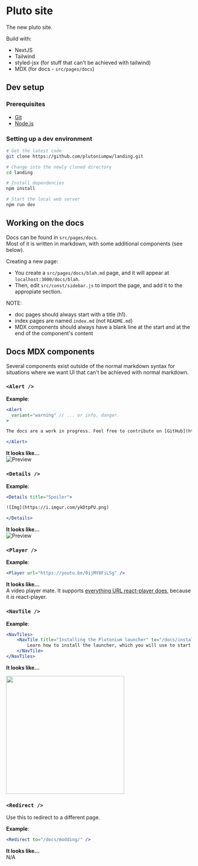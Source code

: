 # Pluto site

The new pluto site.

Build with:

- NextJS
- Tailwind
- styled-jsx (for stuff that can't be achieved with tailwind)
- MDX (for docs - `src/pages/docs`)

## Dev setup

### Prerequisites

- [Git](https://git-scm.com/)
- [Node.js](https://nodejs.org/)

### Setting up a dev environment

```bash
# Get the latest code
git clone https://github.com/plutoniumpw/landing.git

# Change into the newly cloned directory
cd landing

# Install dependencies
npm install

# Start the local web server
npm run dev
```

## Working on the docs

Docs can be found in `src/pages/docs`.  
Most of it is written in markdown, with some additional components (see below).

Creating a new page:

- You create a `src/pages/docs/blah.md` page, and it will appear at `localhost:3000/docs/blah`.  
- Then, edit `src/const/sidebar.js` to import the page, and add it to the appropiate section.  

NOTE:

- doc pages should always start with a title (h1).  
- index pages are named `index.md` (not `README.md`)
- MDX components should always have a blank line at the start and at the end of the component's content  

## Docs MDX components

Several components exist outside of the normal markdown syntax for situations where we want UI that can't be achieved with normal markdown.

### `<Alert />`

**Example**:

```jsx
<Alert 
  variant="warning" // ... or info, danger.
>

The docs are a work in progress. Feel free to contribute on [GitHub](https://github.com/plutoniumpw/site/).

</Alert>
```

**It looks like...**  
![Preview](https://jari.lol/G5F25VqtTq.png)

### `<Details />`

**Example**:

```jsx
<Details title="Spoiler"> 

![Img](https://i.imgur.com/ykDtpPU.png)

</Details>
```

**It looks like...**  
![Preview](https://jari.lol/e7ink1vhIH.png)

### `<Player />`

**Example**:

```jsx
<Player url="https://youtu.be/0ijMY8FiLSg" />
```

**It looks like...**  
A video player mate. It supports [everything URL react-player does](https://github.com/CookPete/react-player), because it _is_ react-player.

### `<NavTile />`

**Example**:

```jsx
<NavTiles>
    <NavTile title="Installing the Plutonium launcher" to="/docs/install/#plutonium-launcher" className="from-blue-500 to-blue-800 ring-blue-400">
        Learn how to install the launcher, which you will use to start playing on any of our clients.
    </NavTile>
</NavTiles>
```

**It looks like...**  

<img src="https://jari.lol/3k1ZSQdwrs.png" width="320">

### `<Redirect />`  

Use this to redirect to a different page.

**Example**:

```jsx
<Redirect to="/docs/modding/" />
```

**It looks like...**  
N/A
